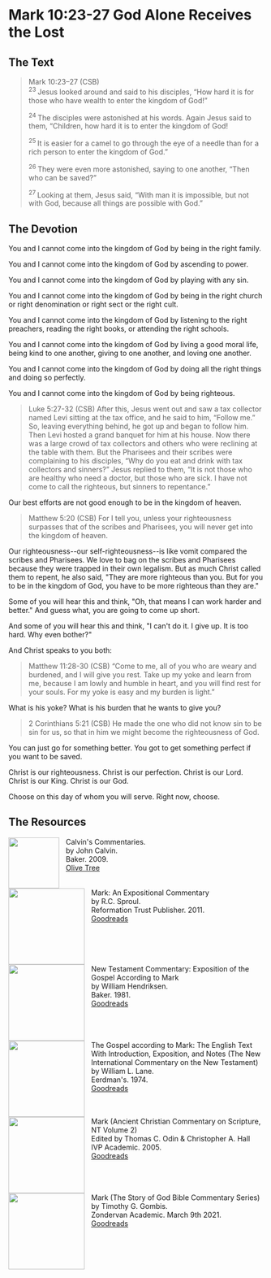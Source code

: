 # Mark 10:23-27 God Alone Receives the Lost

## The Text

>Mark 10:23–27 (CSB)  
><sup> 23 </sup> Jesus looked around and said to his disciples, “How hard it is for those who have wealth to enter the kingdom of God!” 
>
><sup> 24 </sup> The disciples were astonished at his words. Again Jesus said to them, “Children, how hard it is to enter the kingdom of God! 
>
><sup> 25 </sup> It is easier for a camel to go through the eye of a needle than for a rich person to enter the kingdom of God.” 
>
><sup> 26 </sup> They were even more astonished, saying to one another, “Then who can be saved?” 
>
><sup> 27 </sup> Looking at them, Jesus said, “With man it is impossible, but not with God, because all things are possible with God.”

## The Devotion

You and I cannot come into the kingdom of God by being in the right family.

You and I cannot come into the kingdom of God by ascending to power.

You and I cannot come into the kingdom of God by playing with any sin.

You and I cannot come into the kingdom of God by being in the right church or right denomination or right sect or the right cult.

You and I cannot come into the kingdom of God by listening to the right preachers, reading the right books, or attending the right schools.

You and I cannot come into the kingdom of God by living a good moral life, being kind to one another, giving to one another, and loving one another.

You and I cannot come into the kingdom of God by doing all the right things and doing so perfectly.

You and I cannot come into the kingdom of God by being righteous.

>Luke 5:27-32 (CSB) After this, Jesus went out and saw a tax collector named Levi sitting at the tax office, and he said to him, “Follow me.” So, leaving everything behind, he got up and began to follow him. Then Levi hosted a grand banquet for him at his house. Now there was a large crowd of tax collectors and others who were reclining at the table with them. But the Pharisees and their scribes were complaining to his disciples, “Why do you eat and drink with tax collectors and sinners?” Jesus replied to them, “It is not those who are healthy who need a doctor, but those who are sick. I have not come to call the righteous, but sinners to repentance.”

Our best efforts are not good enough to be in the kingdom of heaven.

>Matthew 5:20 (CSB) For I tell you, unless your righteousness surpasses that of the scribes and Pharisees, you will never get into the kingdom of heaven.

Our righteousness--our self-righteousness--is like vomit compared the scribes and Pharisees. We love to bag on the scribes and Pharisees because they were trapped in their own legalism. But as much Christ called them to repent, he also said, "They are more righteous than you. But for you to be in the kingdom of God, you have to be more righteous than they are."

Some of you will hear this and think, "Oh, that means I can work harder and better." And guess what, you are going to come up short.

And some of you will hear this and think, "I can't do it. I give up. It is too hard. Why even bother?"

And Christ speaks to you both:

>Matthew 11:28-30 (CSB) “Come to me, all of you who are weary and burdened, and I will give you rest. Take up my yoke and learn from me, because I am lowly and humble in heart, and you will find rest for your souls. For my yoke is easy and my burden is light.”

What is his yoke? What is his burden that he wants to give you?

>2 Corinthians 5:21 (CSB) He made the one who did not know sin to be sin for us, so that in him we might become the righteousness of God.

You can just go for something better. You got to get something perfect if you want to be saved.

Christ is our righteousness. Christ is our perfection. Christ is our Lord. Christ is our King. Christ is our God.

Choose on this day of whom you will serve. Right now, choose.

## The Resources

<p style="clear:both;">

<img src="/images/commentary-calvin-set-portrait.jpg" align="left" width="100" style="padding-right: 10px" />Calvin's Commentaries.  
by John Calvin.  
Baker. 2009.  
[Olive Tree](https://www.olivetree.com/store/product.php?productid=17517)

<p style="clear:both;">

<img src="/images/commentary-mark-sproul.jpg" align="left" width="150" style="padding-right: 10px" />Mark: An Expositional Commentary  
by R.C. Sproul.  
Reformation Trust Publisher. 2011.  
[Goodreads](https://www.goodreads.com/book/show/13329901-mark?ac=1&from_search=true&qid=AjPCOwNAXj&rank=1)

<p style="clear:both;">

<img src="/images/commentary-mark-hendriksen.jpg" align="left" width="150" style="padding-right: 10px" />New Testament Commentary: Exposition of the Gospel According to Mark  
by William Hendriksen.  
Baker. 1981.  
[Goodreads](https://www.goodreads.com/book/show/2365098.Mark)

<p style="clear:both;">

<img src="/images/commentary-mark-lane.jpg" align="left" width="150" style="padding-right: 10px" />The Gospel according to Mark: The English Text With Introduction, Exposition, and Notes (The New International Commentary on the New Testament)  
by William L. Lane.  
Eerdman's. 1974.  
[Goodreads](https://www.goodreads.com/book/show/978619.The_Gospel_of_Mark?from_search=true&from_srp=true&qid=UOUMUiJ7z4&rank=2)

<p style="clear:both;">

<img src="/images/commentary-mark-oden.jpg" align="left" width="150" style="padding-right: 10px" />Mark (Ancient Christian Commentary on Scripture, NT Volume 2)  
Edited by Thomas C. Odin & Christopher A. Hall  
IVP Academic. 2005.  
[Goodreads](https://www.goodreads.com/book/show/33015669-mark)

<p style="clear:both;">

<img src="/images/commentary-mark-gombis.jpg" align="left" width="150" style="padding-right: 10px" />Mark (The Story of God Bible Commentary Series)  
by Timothy G. Gombis.   
Zondervan Academic. March 9th 2021.  
[Goodreads](https://www.goodreads.com/book/show/54287613-mark)

<p style="clear:both;">
